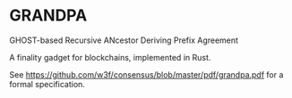# GRANDPA

GHOST-based Recursive ANcestor Deriving Prefix Agreement

A finality gadget for blockchains, implemented in Rust.

See https://github.com/w3f/consensus/blob/master/pdf/grandpa.pdf for a formal specification.

